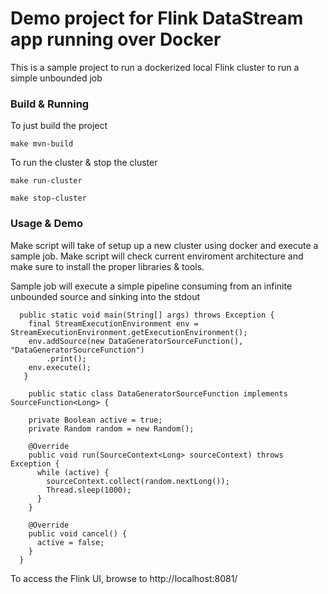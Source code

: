 # Demo project for Flink DataStream app running over Docker

This is a sample project to run a dockerized local Flink cluster to run a simple unbounded job

### Build & Running
To just build the project
```
make mvn-build
```

To run the cluster & stop the cluster
```
make run-cluster
```
```
make stop-cluster
```

### Usage & Demo

Make script will take of setup up a new cluster using docker and execute a sample job. Make script will check current enviroment architecture and make sure to install the proper libraries & tools.

Sample job will execute a simple pipeline consuming from an infinite unbounded source and sinking into the stdout
```
  public static void main(String[] args) throws Exception {
    final StreamExecutionEnvironment env = StreamExecutionEnvironment.getExecutionEnvironment();
    env.addSource(new DataGeneratorSourceFunction(), "DataGeneratorSourceFunction")
        .print();
    env.execute();
   }
```

```
    public static class DataGeneratorSourceFunction implements SourceFunction<Long> {

    private Boolean active = true;
    private Random random = new Random();

    @Override
    public void run(SourceContext<Long> sourceContext) throws Exception {
      while (active) {
        sourceContext.collect(random.nextLong());
        Thread.sleep(1000);
      }
    }

    @Override
    public void cancel() {
      active = false;
    }
  }
```

To access the Flink UI, browse to http://localhost:8081/
